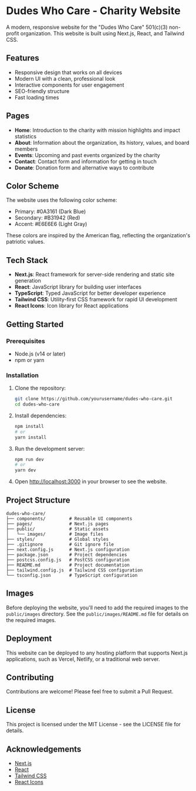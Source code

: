 # Dudes Who Care - Charity Website

A modern, responsive website for the "Dudes Who Care" 501(c)(3) non-profit organization. This website is built using Next.js, React, and Tailwind CSS.

## Features

- Responsive design that works on all devices
- Modern UI with a clean, professional look
- Interactive components for user engagement
- SEO-friendly structure
- Fast loading times

## Pages

- **Home**: Introduction to the charity with mission highlights and impact statistics
- **About**: Information about the organization, its history, values, and board members
- **Events**: Upcoming and past events organized by the charity
- **Contact**: Contact form and information for getting in touch
- **Donate**: Donation form and alternative ways to contribute

## Color Scheme

The website uses the following color scheme:
- Primary: #0A3161 (Dark Blue)
- Secondary: #B31942 (Red)
- Accent: #E6E6E6 (Light Gray)

These colors are inspired by the American flag, reflecting the organization's patriotic values.

## Tech Stack

- **Next.js**: React framework for server-side rendering and static site generation
- **React**: JavaScript library for building user interfaces
- **TypeScript**: Typed JavaScript for better developer experience
- **Tailwind CSS**: Utility-first CSS framework for rapid UI development
- **React Icons**: Icon library for React applications

## Getting Started

### Prerequisites

- Node.js (v14 or later)
- npm or yarn

### Installation

1. Clone the repository:
   ```bash
   git clone https://github.com/yourusername/dudes-who-care.git
   cd dudes-who-care
   ```

2. Install dependencies:
   ```bash
   npm install
   # or
   yarn install
   ```

3. Run the development server:
   ```bash
   npm run dev
   # or
   yarn dev
   ```

4. Open [http://localhost:3000](http://localhost:3000) in your browser to see the website.

## Project Structure

```
dudes-who-care/
├── components/         # Reusable UI components
├── pages/              # Next.js pages
├── public/             # Static assets
│   └── images/         # Image files
├── styles/             # Global styles
├── .gitignore          # Git ignore file
├── next.config.js      # Next.js configuration
├── package.json        # Project dependencies
├── postcss.config.js   # PostCSS configuration
├── README.md           # Project documentation
├── tailwind.config.js  # Tailwind CSS configuration
└── tsconfig.json       # TypeScript configuration
```

## Images

Before deploying the website, you'll need to add the required images to the `public/images` directory. See the `public/images/README.md` file for details on the required images.

## Deployment

This website can be deployed to any hosting platform that supports Next.js applications, such as Vercel, Netlify, or a traditional web server.

## Contributing

Contributions are welcome! Please feel free to submit a Pull Request.

## License

This project is licensed under the MIT License - see the LICENSE file for details.

## Acknowledgements

- [Next.js](https://nextjs.org/)
- [React](https://reactjs.org/)
- [Tailwind CSS](https://tailwindcss.com/)
- [React Icons](https://react-icons.github.io/react-icons/) 